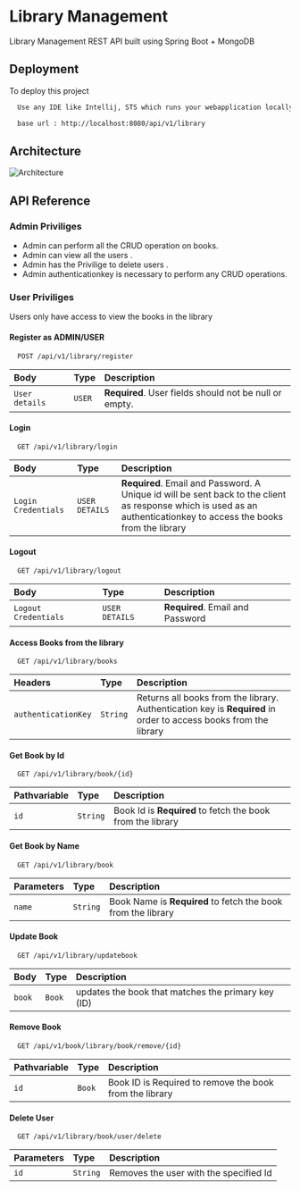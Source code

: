
# Library Management

Library Management REST API built using 
Spring Boot + MongoDB 


## Deployment

To deploy this project

```bash
  Use any IDE like Intellij, STS which runs your webapplication locally on your machine 

  base url : http://localhost:8080/api/v1/library
```

## Architecture

![Architecture](https://user-images.githubusercontent.com/91428348/219564867-7fb7038f-7e12-441c-8b77-55b6f3f13598.jpg)


## API Reference

### Admin Priviliges

- Admin can perform all the CRUD operation on books.
- Admin can view all the users .
- Admin has the Privilige to delete users .
- Admin authenticationkey is necessary to perform any CRUD operations.

### User Priviliges

Users only have access to view the books in the library


#### Register as ADMIN/USER

```http
  POST /api/v1/library/register
```

| Body | Type     | Description                |
| :-------- | :------- | :------------------------- |
| `User details` | `USER` | **Required**. User fields should not be null or empty.|

#### Login

```http
  GET /api/v1/library/login
```

| Body | Type     | Description                       |
| :-------- | :------- | :-------------------------------- |
| `Login Credentials`      | `USER DETAILS` | **Required**. Email and Password. A Unique id will be sent back to the client as response which is used as an authenticationkey to access the books from the library |



#### Logout

```http
  GET /api/v1/library/logout
```

| Body | Type     | Description                       |
| :-------- | :------- | :-------------------------------- |
| `Logout Credentials`      | `USER DETAILS` | **Required**. Email and Password |


#### Access Books from the library

```http
  GET /api/v1/library/books
```

| Headers | Type     | Description                       |
| :-------- | :------- | :-------------------------------- |
| `authenticationKey`      | `String` | Returns all books from the library. Authentication key is **Required** in order to access books from the library |

#### Get Book by Id

```http
  GET /api/v1/library/book/{id}
```

| Pathvariable | Type     | Description                       |
| :-------- | :------- | :-------------------------------- |
| `id`      | `String` | Book Id is **Required** to fetch the book from the library |

#### Get Book by Name

```http
  GET /api/v1/library/book
```

| Parameters | Type     | Description                       |
| :-------- | :------- | :-------------------------------- |
| `name`      | `String` |Book Name is **Required** to fetch the book from the library |

#### Update Book

```http
  GET /api/v1/library/updatebook
```

| Body | Type     | Description                       |
| :-------- | :------- | :-------------------------------- |
| `book`      | `Book` |updates the book that matches the primary key (ID) |

#### Remove Book

```http
  GET /api/v1/book/library/book/remove/{id}
```

| Pathvariable | Type     | Description                       |
| :-------- | :------- | :-------------------------------- |
| `id`      | `Book` |Book ID is Required to remove the book from the library |

#### Delete User

```http
  GET /api/v1/library/book/user/delete
```

| Parameters | Type     | Description                       |
| :-------- | :------- | :-------------------------------- |
| `id`      | `String` |Removes the user with the specified Id |




